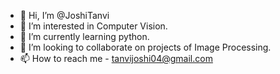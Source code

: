 - 👋 Hi, I’m @JoshiTanvi
- 👀 I’m interested in Computer Vision.
- 🌱 I’m currently learning python.
- 💞️ I’m looking to collaborate on projects of Image Processing.
- 📫 How to reach me - tanvijoshi04@gmail.com

<!---
JoshiTanvi/JoshiTanvi is a ✨ special ✨ repository because its `README.md` (this file) appears on your GitHub profile.
You can click the Preview link to take a look at your changes.
--->
